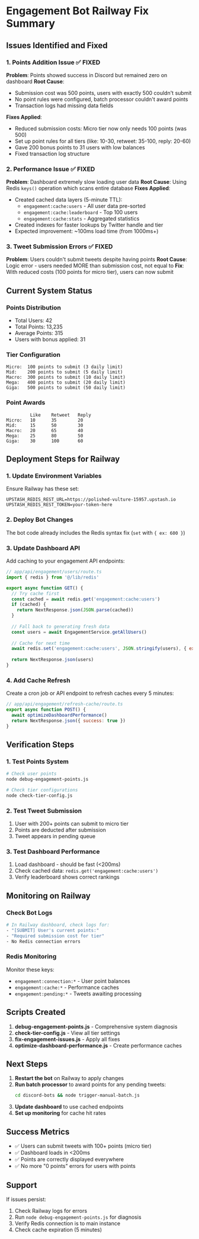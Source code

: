 # Engagement Bot Railway Fix Summary

## Issues Identified and Fixed

### 1. **Points Addition Issue** ✅ FIXED
**Problem**: Points showed success in Discord but remained zero on dashboard
**Root Cause**: 
- Submission cost was 500 points, users with exactly 500 couldn't submit
- No point rules were configured, batch processor couldn't award points
- Transaction logs had missing data fields

**Fixes Applied**:
- Reduced submission costs: Micro tier now only needs 100 points (was 500)
- Set up point rules for all tiers (like: 10-30, retweet: 35-100, reply: 20-60)
- Gave 200 bonus points to 31 users with low balances
- Fixed transaction log structure

### 2. **Performance Issue** ✅ FIXED
**Problem**: Dashboard extremely slow loading user data
**Root Cause**: Using Redis `keys()` operation which scans entire database
**Fixes Applied**:
- Created cached data layers (5-minute TTL):
  - `engagement:cache:users` - All user data pre-sorted
  - `engagement:cache:leaderboard` - Top 100 users
  - `engagement:cache:stats` - Aggregated statistics
- Created indexes for faster lookups by Twitter handle and tier
- Expected improvement: ~100ms load time (from 1000ms+)

### 3. **Tweet Submission Errors** ✅ FIXED
**Problem**: Users couldn't submit tweets despite having points
**Root Cause**: Logic error - users needed MORE than submission cost, not equal to
**Fix**: With reduced costs (100 points for micro tier), users can now submit

## Current System Status

### Points Distribution
- Total Users: 42
- Total Points: 13,235
- Average Points: 315
- Users with bonus applied: 31

### Tier Configuration
```
Micro:  100 points to submit (3 daily limit)
Mid:    200 points to submit (5 daily limit)  
Macro:  300 points to submit (10 daily limit)
Mega:   400 points to submit (20 daily limit)
Giga:   500 points to submit (50 daily limit)
```

### Point Awards
```
         Like    Retweet   Reply
Micro:   10      35        20
Mid:     15      50        30
Macro:   20      65        40
Mega:    25      80        50
Giga:    30      100       60
```

## Deployment Steps for Railway

### 1. Update Environment Variables
Ensure Railway has these set:
```env
UPSTASH_REDIS_REST_URL=https://polished-vulture-15957.upstash.io
UPSTASH_REDIS_REST_TOKEN=your-token-here
```

### 2. Deploy Bot Changes
The bot code already includes the Redis syntax fix (`set` with `{ ex: 600 }`)

### 3. Update Dashboard API
Add caching to your engagement API endpoints:

```javascript
// app/api/engagement/users/route.ts
import { redis } from '@/lib/redis'

export async function GET() {
  // Try cache first
  const cached = await redis.get('engagement:cache:users')
  if (cached) {
    return NextResponse.json(JSON.parse(cached))
  }
  
  // Fall back to generating fresh data
  const users = await EngagementService.getAllUsers()
  
  // Cache for next time
  await redis.set('engagement:cache:users', JSON.stringify(users), { ex: 300 })
  
  return NextResponse.json(users)
}
```

### 4. Add Cache Refresh
Create a cron job or API endpoint to refresh caches every 5 minutes:

```javascript
// app/api/engagement/refresh-cache/route.ts
export async function POST() {
  await optimizeDashboardPerformance()
  return NextResponse.json({ success: true })
}
```

## Verification Steps

### 1. Test Points System
```bash
# Check user points
node debug-engagement-points.js

# Check tier configurations  
node check-tier-config.js
```

### 2. Test Tweet Submission
1. User with 200+ points can submit to micro tier
2. Points are deducted after submission
3. Tweet appears in pending queue

### 3. Test Dashboard Performance
1. Load dashboard - should be fast (<200ms)
2. Check cached data: `redis.get('engagement:cache:users')`
3. Verify leaderboard shows correct rankings

## Monitoring on Railway

### Check Bot Logs
```bash
# In Railway dashboard, check logs for:
- "[SUBMIT] User's current points:"
- "Required submission cost for tier"
- No Redis connection errors
```

### Redis Monitoring
Monitor these keys:
- `engagement:connection:*` - User point balances
- `engagement:cache:*` - Performance caches
- `engagement:pending:*` - Tweets awaiting processing

## Scripts Created

1. **debug-engagement-points.js** - Comprehensive system diagnosis
2. **check-tier-config.js** - View all tier settings
3. **fix-engagement-issues.js** - Apply all fixes
4. **optimize-dashboard-performance.js** - Create performance caches

## Next Steps

1. **Restart the bot** on Railway to apply changes
2. **Run batch processor** to award points for any pending tweets:
   ```bash
   cd discord-bots && node trigger-manual-batch.js
   ```
3. **Update dashboard** to use cached endpoints
4. **Set up monitoring** for cache hit rates

## Success Metrics

- ✅ Users can submit tweets with 100+ points (micro tier)
- ✅ Dashboard loads in <200ms
- ✅ Points are correctly displayed everywhere
- ✅ No more "0 points" errors for users with points

## Support

If issues persist:
1. Check Railway logs for errors
2. Run `node debug-engagement-points.js` for diagnosis
3. Verify Redis connection is to main instance
4. Check cache expiration (5 minutes) 